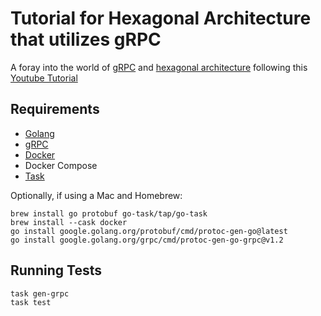 # Tutorial for Hexagonal Architecture that utilizes gRPC

A foray into the world of [gRPC](https://grpc.io/docs/) and [hexagonal architecture](<https://en.wikipedia.org/wiki/Hexagonal_architecture_(software)>) following this [Youtube Tutorial](https://www.youtube.com/watch?v=MpFog2kZsHk&list=PLDs4q279bMw8PENgLN8RAVZbsHcBFASnw&index=2)

## Requirements

- [Golang](https://go.dev/doc/install)
- [gRPC](https://grpc.io/docs/languages/go/quickstart/)
- [Docker](https://www.docker.com/get-started/)
- Docker Compose
- [Task](https://taskfile.dev/)

Optionally, if using a Mac and Homebrew:

```
brew install go protobuf go-task/tap/go-task
brew install --cask docker
go install google.golang.org/protobuf/cmd/protoc-gen-go@latest
go install google.golang.org/grpc/cmd/protoc-gen-go-grpc@v1.2
```

## Running Tests

```
task gen-grpc
task test
```
